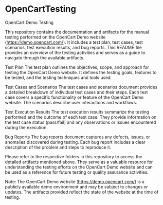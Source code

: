 # OpenCartTesting
OpenCart Demo Testing

This repository contains the documentation and artifacts for the manual testing performed on the OpenCart Demo website (https://demo.opencart.com/). It includes a test plan, test cases, test scenarios, test execution results, and bug reports. 
This README file provides an overview of the testing activities and serves as a guide to navigate through the available artifacts.

Test Plan
The test plan outlines the objectives, scope, and approach for testing the OpenCart Demo website. It defines the testing goals, features to be tested, and the testing techniques and tools used.

Test Cases and Scenarios
The test cases and scenarios document provides a detailed breakdown of individual test cases and their steps. Each test case covers a specific functionality or feature of the OpenCart Demo website. The scenarios describe user interactions and workflows.

Test Execution Results
The test execution results summarize the testing performed and the outcome of each test case. They provide information on the test case status (pass/fail) and any observations or issues encountered during the execution.

Bug Reports
The bug reports document captures any defects, issues, or anomalies discovered during testing. Each bug report includes a clear description of the problem and steps to reproduce it.

Please refer to the respective folders in this repository to access the detailed artifacts mentioned above. They serve as a valuable resource for understanding the testing efforts on the OpenCart Demo website and can be used as a reference for future testing or quality assurance activities.

Note: The OpenCart Demo website (https://demo.opencart.com/) is a publicly available demo environment and may be subject to changes or updates. The artifacts provided reflect the state of the website at the time of testing.
